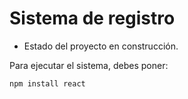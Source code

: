 <h1> Sistema de registro</h1>

- Estado del proyecto en construcción.

Para ejecutar el sistema, debes poner: 

```npm install react```
